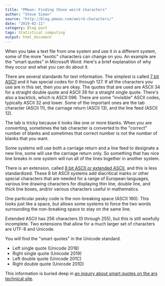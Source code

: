 ```yaml
---
title: "PMean: Finding those weird characters"
author: "Steve Simon"
source: "http://blog.pmean.com/weird-characters/"
date: "2019-02-11"
category: Blog post
tags: Statistical computing
output: html_document
---
```


When you take a text file from one system and use it in a different
system, some of the more "exotic" characters can change on you. An
example are the "smart quotes" in Microsoft Word. Here's a brief
explanation of why they occur and what you can do about
it.

<!---More--->

There are several standards for text information. The simplest is called
[7 bit ASCII](http://www.neurophys.wisc.edu/comp/docs/ascii/) and it has
special codes for 0 through 127. If all the characters you use are in
this set, then you are okay. The quotes that are used are ASCII 34 for a
straight double quote and ASCII 39 for a straight single quote. There's
also a backtick, which is ASCII 096. There are some "invisible" ASCII
codes, typically ASCII 32 and lower. Some of the important ones are the
tab character (ASCII 11), the carriage return (ASCII 13), and the line
feed (ASCII 12).

The tab is tricky because it looks like one or more blanks. When you are
converting, sometimes the tab character is converted to the "correct"
number of blanks and sometimes that correct number is not the number of
blanks that you want.

Some systems will use both a carriage return and a line feed to
designate a new line, some will use the carriage return only. So
something that has nice line breaks in one system will run all of the
lines together in another system.

There is an extension, called [8 bit ASCII or extended
ASCII](https://en.wikipedia.org/wiki/Extended_ASCII), and this is less
standardized. These 8 bit ASCII systems add diacritical marks or other
special characters that are needed for a range of European languages,
various line drawing characters for displaying thin line, double line,
and thick line boxes, and/or various characters useful in mathematics.

One particular pesky code is the non-breaking space (ASCII 160). This
looks just like a space, but allows some systems to force the two words
surrounding the non-breaking space to stay on the same line.

Extended ASCII has 256 characters (0 through 255), but this is still
woefully incomplete. Two extensions that allow for a much larger set of
characters are UTF-8 and Unicode.

You will find the "smart quotes" in the Unicode standard.

-   Left single quote (Unicode 2018)
-   Right single quote (Unicode 2019)
-   Left double quote (Unicode 201C)
-   Right double quote (Unicode 201D)

This information is buried deep in [an inquiry about smart quotes on the
ars technical
site](https://arstechnica.com/civis/viewtopic.php?t=722235).


